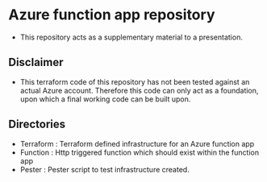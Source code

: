 # Azure function app repository

* This repository acts as a supplementary material to a presentation.

## Disclaimer

* This terraform code of this repository has not been tested against an actual Azure account. Therefore this code can only act as a foundation, upon which a final working code can be built upon.

## Directories

* Terraform : Terraform defined infrastructure for an Azure function app
* Function  : Http triggered function which should exist within the function app
* Pester    : Pester script to test infrastructure created.
